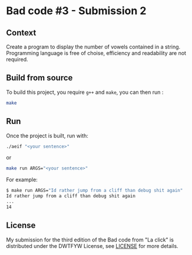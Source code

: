 # Bad code #3 - Submission 2

## Context

Create a program to display the number of vowels contained in a string. Programming language is free of choise, efficiency and readability are not required.

## Build from source

To build this project, you require `g++` and `make`, you can then run : 

```bash
make
```

## Run

Once the project is built, run with:

```bash
./aeif "<your sentence>"
```

or 

```bash
make run ARGS="<your sentence>"
```

For example:

```bash
$ make run ARGS="Id rather jump from a cliff than debug shit again"
Id rather jump from a cliff than debug shit again
...
14
```

## License

My submission for the third edition of the Bad code from "La click" is distributed under the DWTFYW License, see [LICENSE](LICENSE) for more details.

